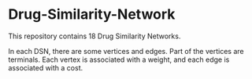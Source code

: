 # Drug-Similarity-Network

This repository contains 18 Drug Similarity Networks.

In each DSN, there are some vertices and edges. Part of the vertices are terminals. Each vertex is associated with a weight, and each edge is associated with a cost.
